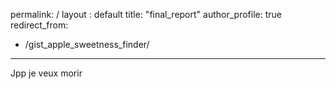 permalink: /
layout : default
title: "final_report"
author_profile: true
redirect_from: 
  - /gist_apple_sweetness_finder/
---


Jpp je veux morir
